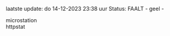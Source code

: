 laatste update: 
do 14-12-2023 23:38   uur 
Status: FAALT - geel - 
<div class="service Y">microstation</div><div class="service G">httpstat</div>